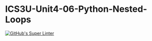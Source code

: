 # ICS3U-Unit4-06-Python-Nested-Loops


[![GitHub's Super Linter](https://github.com/haokai-li/ICS3U-Unit4-06-Python-Nested-Loops/workflows/GitHub's%20Super%20Linter/badge.svg)](https://github.com/haokai-li/ICS3U-Unit4-06-Python-Nested-Loops/actions)
